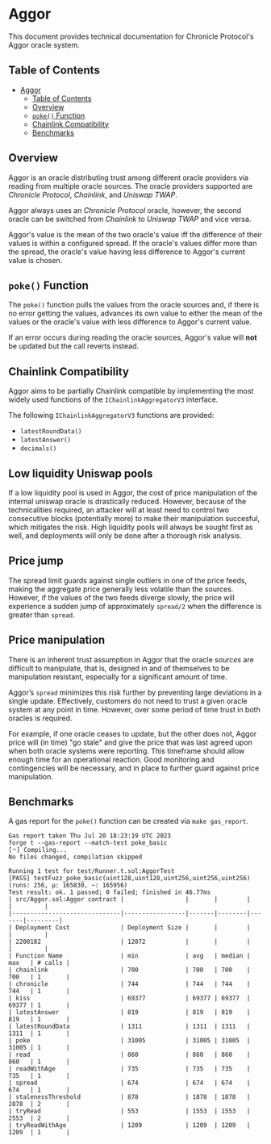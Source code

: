 # Aggor

This document provides technical documentation for Chronicle Protocol's Aggor oracle system.

## Table of Contents

- [Aggor](#aggor)
  - [Table of Contents](#table-of-contents)
  - [Overview](#overview)
  - [`poke()` Function](#poke-function)
  - [Chainlink Compatibility](#chainlink-compatibility)
  - [Benchmarks](#benchmarks)

## Overview

Aggor is an oracle distributing trust among different oracle providers via reading from multiple oracle sources.
The oracle providers supported are _Chronicle Protocol_, _Chainlink_, and _Uniswap TWAP_.

Aggor always uses an _Chronicle Protocol_ oracle, however, the second oracle can be switched from _Chainlink_ to _Uniswap TWAP_ and vice versa.

Aggor's value is the mean of the two oracle's value iff the difference of their values is within a configured spread. If the oracle's values differ more than the spread, the oracle's value having less difference to Aggor's current value is chosen.

## `poke()` Function

The `poke()` function pulls the values from the oracle sources and, if there is no error getting the values, advances its own value to either the mean of the values or the oracle's value with less difference to Aggor's current value.

If an error occurs during reading the oracle sources, Aggor's value will __not__ be updated but the call reverts instead.

## Chainlink Compatibility

Aggor aims to be partially Chainlink compatible by implementing the most widely used functions of the `IChainlinkAggregatorV3` interface.

The following `IChainlinkAggregatorV3` functions are provided:
- `latestRoundData()`
- `latestAnswer()`
- `decimals()`

## Low liquidity Uniswap pools

If a low liquidity pool is used in Aggor, the cost of price manipulation of the internal uniswap oracle is drastically reduced. However, because of the technicalities required, an attacker will at least need to control two consecutive blocks (potentially more) to make their manipulation succesful, which mitigates the risk. High liquidity pools will always be sought first as well, and deployments will only be done after a thorough risk analysis.

## Price jump

The spread limit guards against single outliers in one of the price feeds, making the aggregate price generally less volatile than the sources. However, if the values of the two feeds diverge slowly, the price will experience a sudden jump of approximately `spread/2` when the difference is greater than `spread`.

## Price manipulation

There is an inherent trust assumption in Aggor that the oracle *sources* are difficult to manipulate, that is, designed in and of themselves to be manipulation resistant, especially for a significant amount of time.

Aggor’s `spread` minimizes this risk further by preventing large deviations in a single update. Effectively, customers do not need to trust a given oracle system at any point in time. However, over some period of time trust in both oracles is required.

For example, if one oracle ceases to update, but the other does not, Aggor price will (in time) "go stale" and give the price that was last agreed upon when both oracle systems were reporting. This timeframe should allow enough time for an operational reaction. Good monitoring and contingencies will be necessary, and in place to further guard against price manipulation.

## Benchmarks

A gas report for the `poke()` function can be created via `make gas_report`.

```
Gas report taken Thu Jul 20 18:23:19 UTC 2023
forge t --gas-report --match-test poke_basic
[⠒] Compiling...
No files changed, compilation skipped

Running 1 test for test/Runner.t.sol:AggorTest
[PASS] testFuzz_poke_basic(uint128,uint128,uint256,uint256,uint256) (runs: 256, μ: 165830, ~: 165956)
Test result: ok. 1 passed; 0 failed; finished in 46.77ms
| src/Aggor.sol:Aggor contract |                 |       |        |       |         |
|------------------------------|-----------------|-------|--------|-------|---------|
| Deployment Cost              | Deployment Size |       |        |       |         |
| 2200182                      | 12072           |       |        |       |         |
| Function Name                | min             | avg   | median | max   | # calls |
| chainlink                    | 700             | 700   | 700    | 700   | 1       |
| chronicle                    | 744             | 744   | 744    | 744   | 1       |
| kiss                         | 69377           | 69377 | 69377  | 69377 | 1       |
| latestAnswer                 | 819             | 819   | 819    | 819   | 1       |
| latestRoundData              | 1311            | 1311  | 1311   | 1311  | 1       |
| poke                         | 31005           | 31005 | 31005  | 31005 | 1       |
| read                         | 860             | 860   | 860    | 860   | 1       |
| readWithAge                  | 735             | 735   | 735    | 735   | 1       |
| spread                       | 674             | 674   | 674    | 674   | 1       |
| stalenessThreshold           | 878             | 1878  | 1878   | 2878  | 2       |
| tryRead                      | 553             | 1553  | 1553   | 2553  | 2       |
| tryReadWithAge               | 1209            | 1209  | 1209   | 1209  | 1       |
```
